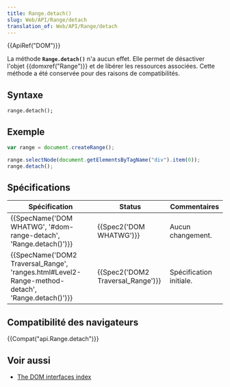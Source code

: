 ```yaml
---
title: Range.detach()
slug: Web/API/Range/detach
translation_of: Web/API/Range/detach
---
```

{{ApiRef("DOM")}}

La méthode **`Range.detach()`** n'a aucun effet. Elle permet de désactiver l'objet {{domxref("Range")}} et de libérer les ressources associées. Cette méthode a été conservée pour des raisons de compatibilités.

## Syntaxe

    range.detach();

## Exemple

```js
var range = document.createRange();

range.selectNode(document.getElementsByTagName("div").item(0));
range.detach();
```

## Spécifications

| Spécification                                                                                                                    | Status                                       | Commentaires            |
| -------------------------------------------------------------------------------------------------------------------------------- | -------------------------------------------- | ----------------------- |
| {{SpecName('DOM WHATWG', '#dom-range-detach', 'Range.detach()')}}                                         | {{Spec2('DOM WHATWG')}}             | Aucun changement.       |
| {{SpecName('DOM2 Traversal_Range', 'ranges.html#Level2-Range-method-detach', 'Range.detach()')}} | {{Spec2('DOM2 Traversal_Range')}} | Spécification initiale. |

## Compatibilité des navigateurs

{{Compat("api.Range.detach")}}

## Voir aussi

- [The DOM interfaces index](/en-US/docs/Web/API/Document_Object_Model)
